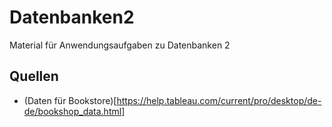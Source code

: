 # Datenbanken2
Material für Anwendungsaufgaben zu Datenbanken 2

## Quellen
* (Daten für Bookstore)[https://help.tableau.com/current/pro/desktop/de-de/bookshop_data.html]

